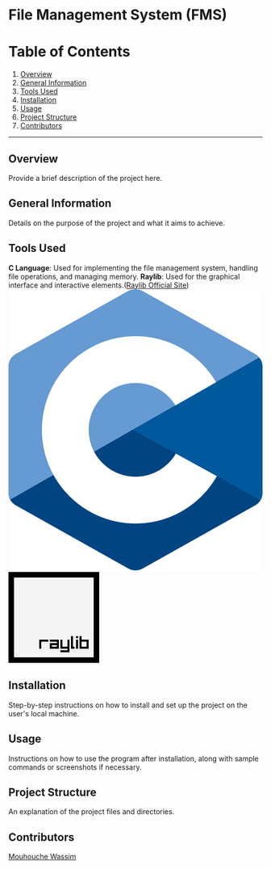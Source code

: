 # File Management System (FMS)
# Table of Contents

1. [Overview](#overview)
2. [General Information](#general-information)
3. [Tools Used](#tools-used)
4. [Installation](#installation)
5. [Usage](#usage)
6. [Project Structure](#project-structure)
7. [Contributors](#contributors)

---

## Overview
Provide a brief description of the project here.

## General Information
Details on the purpose of the project and what it aims to achieve.

## Tools Used
**C Language**: Used for implementing the file management system, handling file operations, and managing memory.
**Raylib**: Used for the graphical interface and interactive elements.([Raylib Official Site](https://www.raylib.com))
![C Language Logo](/images/C_Programming_Language.svg.png)
![Raylib Logo](/images/raylib_180x180.png)

## Installation
Step-by-step instructions on how to install and set up the project on the user's local machine.

## Usage
Instructions on how to use the program after installation, along with sample commands or screenshots if necessary.

## Project Structure
An explanation of the project files and directories.

## Contributors
[Mouhouche Wassim](https://github.com/wassimmho)
